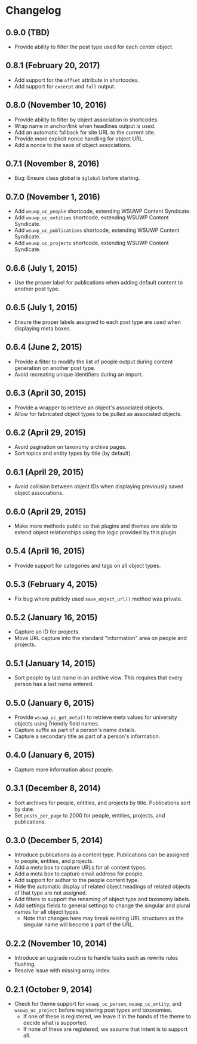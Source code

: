 # Changelog

## 0.9.0 (TBD)

* Provide ability to filter the post type used for each center object.

## 0.8.1 (February 20, 2017)

* Add support for the `offset` attribute in shortcodes.
* Add support for `excerpt` and `full` output.

## 0.8.0 (November 10, 2016)

* Provide ability to filter by object association in shortcodes.
* Wrap name in anchor/link when headlines output is used.
* Add an automatic fallback for site URL to the current site.
* Provide more explicit nonce handling for object URL.
* Add a nonce to the save of object associations.

## 0.7.1 (November 8, 2016)

* Bug: Ensure class global is `$global` before starting.

## 0.7.0 (November 1, 2016)

* Add `wsuwp_uc_people` shortcode, extending WSUWP Content Syndicate.
* Add `wsuwp_uc_entities` shortcode, extending WSUWP Content Syndicate.
* Add `wsuwp_uc_publications` shortcode, extending WSUWP Content Syndicate.
* Add `wsuwp_uc_projects` shortcode, extending WSUWP Content Syndicate.

## 0.6.6 (July 1, 2015)

* Use the proper label for publications when adding default content to another post type.

## 0.6.5 (July 1, 2015)

* Ensure the proper labels assigned to each post type are used when displaying meta boxes.

## 0.6.4 (June 2, 2015)

* Provide a filter to modify the list of people output during content generation on another post type.
* Avoid recreating unique identifiers during an import.

## 0.6.3 (April 30, 2015)

* Provide a wrapper to retrieve an object's associated objects.
* Allow for fabricated object types to be pulled as associated objects.

## 0.6.2 (April 29, 2015)

* Avoid pagination on taxonomy archive pages.
* Sort topics and entity types by title (by default).

## 0.6.1 (April 29, 2015)

* Avoid collision between object IDs when displaying previously saved object associations.

## 0.6.0 (April 29, 2015)

* Make more methods public so that plugins and themes are able to extend object relationships using the logic provided by this plugin.

## 0.5.4 (April 16, 2015)

* Provide support for categories and tags on all object types.

## 0.5.3 (February 4, 2015)

* Fix bug where publicly used `save_object_url()` method was private.

## 0.5.2 (January 16, 2015)

* Capture an ID for projects.
* Move URL capture into the standard "information" area on people and projects.

## 0.5.1 (January 14, 2015)

* Sort people by last name in an archive view. This requires that every person has a last name entered.

## 0.5.0 (January 6, 2015)

* Provide `wsuwp_uc_get_meta()` to retrieve meta values for university objects using friendly field names.
* Capture suffix as part of a person's name details.
* Capture a secondary title as part of a person's information.

## 0.4.0 (January 6, 2015)

* Capture more information about people.

## 0.3.1 (December 8, 2014)

* Sort archives for people, entities, and projects by title. Publications sort by date.
* Set `posts_per_page` to 2000 for people, entities, projects, and publications.

## 0.3.0 (December 5, 2014)

* Introduce publications as a content type. Publications can be assigned to people, entities, and projects.
* Add a meta box to capture URLs for all content types.
* Add a meta box to capture email address for people.
* Add support for author to the people content type.
* Hide the automatic display of related object headings of related objects of that type are not assigned.
* Add filters to support the renaming of object type and taxonomy labels.
* Add settings fields to general settings to change the singular and plural names for all object types.
	* Note that changes here may break existing URL structures as the singular name will become a part of the URL.

## 0.2.2 (November 10, 2014)

* Introduce an upgrade routine to handle tasks such as rewrite rules flushing.
* Resolve issue with missing array index.

## 0.2.1 (October 9, 2014)

* Check for theme support for `wsuwp_uc_person`, `wsuwp_uc_entity`, and `wsuwp_uc_project` before registering post types and taxonomies.
    * If one of these is registered, we leave it in the hands of the theme to decide what is supported.
    * If none of these are registered, we assume that intent is to support all.
